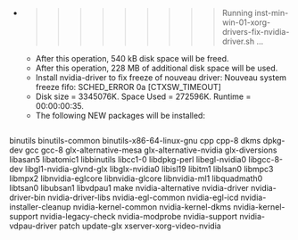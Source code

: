 * >>>>>>>>> Running inst-min-win-01-xorg-drivers-fix-nvidia-driver.sh ...
  * After this operation, 540 kB disk space will be freed.
  * After this operation, 228 MB of additional disk space will be used.
  * Install nvidia-driver to fix freeze of nouveau driver: Nouveau system freeze fifo: SCHED_ERROR 0a [CTXSW_TIMEOUT]
  * Disk size = 3345076K. Space Used = 272596K. Runtime = 00:00:00:35.
  * The following NEW packages will be installed:
  ```bash
binutils binutils-common binutils-x86-64-linux-gnu cpp cpp-8
dkms dpkg-dev gcc gcc-8 glx-alternative-mesa
glx-alternative-nvidia glx-diversions libasan5 libatomic1 libbinutils
libcc1-0 libdpkg-perl libegl-nvidia0 libgcc-8-dev libgl1-nvidia-glvnd-glx
libglx-nvidia0 libisl19 libitm1 liblsan0 libmpc3
libmpx2 libnvidia-eglcore libnvidia-glcore libnvidia-ml1 libquadmath0
libtsan0 libubsan1 libvdpau1 make nvidia-alternative
nvidia-driver nvidia-driver-bin nvidia-driver-libs nvidia-egl-common nvidia-egl-icd
nvidia-installer-cleanup nvidia-kernel-common nvidia-kernel-dkms nvidia-kernel-support nvidia-legacy-check
nvidia-modprobe nvidia-support nvidia-vdpau-driver patch update-glx
xserver-xorg-video-nvidia
  ```
